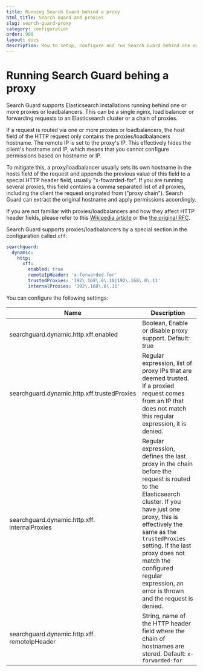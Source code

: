 ```yaml
---
title: Running Search Guard behind a proxy
html_title: Search Guard and proxies
slug: search-guard-proxy
category: configuration
order: 900
layout: docs
description: How to setup, configure and run Search Guard behind one or more proxies.
---
```

<!---
Copryight 2017 floragunn GmbH
-->

# Running Search Guard behing a proxy

Search Guard supports Elasticsearch installations running behind one or more proxies or loadbalancers. This can be a single nginx, load balancer or forwarding requests to an Elasticsearch cluster or a chain of proxies.

If a request is routed via one or more proxies or loadbalancers, the host field of the HTTP request only contains the proxies/loadbalancers hostname.  The remote IP is set to the proxy's IP. This effectively hides the client's hostname and IP, which means that you cannot configure permissions based on hostname or IP.

To mitigate this, a proxy/loadbalancer usually sets its own hostname in the hosts field of the request and appends the previous value of this field to a special HTTP header field, usually "x-fowarded-for". If you are running several proxies, this field contains a comma separated list of all proxies, including the client the request originated from ("proxy chain"). Search Guard can extract the original hostname and apply permissions accordingly.

If you are not familiar with proxies/loadbalancers and how they affect HTTP header fields, please refer to this [Wikipedia article](https://en.wikipedia.org/wiki/X-Forwarded-For) or the [the original RFC](https://tools.ietf.org/html/rfc7239).

Search Guard supports proxies/loadbalancers by a special section in the configuration called `xff`:

```yaml
searchguard:
  dynamic:
    http:
      xff:
        enabled: true
        remoteIpHeader: 'x-forwarded-for'
        trustedProxies: '192\.168\.0\.10|192\.168\.0\.11'
        internalProxies: '192\.168\.0\.11'
```

You can configure the following settings:

| Name | Description |
|---|---|
| searchguard.dynamic.http.xff.enabled | Boolean, Enable or disable proxy support. Default: true |
| searchguard.dynamic.http.xff.trustedProxies | Regular expression, list of proxy IPs that are deemed trusted. If a proxied request comes from an IP that does not match this regular expression, it is denied. |
| searchguard.dynamic.http.xff. internalProxies | Regular expression, defines the last proxy in the chain before the request is routed to the Elasticsearch cluster. If you have just one proxy, this is effectively the same as the `trustedProxies` setting. If the last proxy does not match the configured regular expression, an error is thrown and the request is denied. |
| searchguard.dynamic.http.xff. remoteIpHeader | String, name of the HTTP header field where the chain of hostnames are stored. Default: `x-forwarded-for` |

